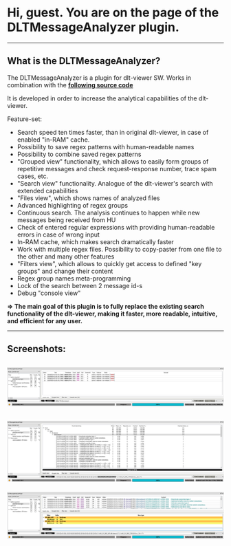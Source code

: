 # Hi, guest. You are on the page of the DLTMessageAnalyzer plugin.

----
## What is the DLTMessageAnalyzer?

The DLTMessageAnalyzer is a plugin for dlt-viewer SW. Works in combination with the **[following source code](https://github.com/GENIVI/dlt-viewer)**

It is developed in order to increase the analytical capabilities of the dlt-viewer.

Feature-set:

- Search speed ten times faster, than in original dlt-viewer, in case of enabled "in-RAM" cache.
- Possibility to save regex patterns with human-readable names
- Possibility to combine saved regex patterns
- "Grouped view" functionality, which allows to easily form groups of repetitive messages and check request-response number, trace spam cases, etc.
- "Search view" functionality. Analogue of the dlt-viewer's search with extended capabilities
- "Files view", which shows names of analyzed files
- Advanced highlighting of regex groups
- Continuous search. The analysis continues to happen while new messages being received from HU 
- Check of entered regular expressions with providing human-readable errors in case of wrong input
- In-RAM cache, which makes search dramatically faster
- Work with multiple regex files. Possibility to copy-paster from one file to the other
and many other features
- "Filters view", which allows to quickly get access to defined "key groups" and change their content
- Regex group names meta-programming
- Lock of the search between 2 message id-s
- Debug "console view"

**=> The main goal of this plugin is to fully replace the existing search functionality of the dlt-viewer, making it faster, more readable, intuitive, and efficient for any user.**

----

## Screenshots:

![Screenshot of DLTMessageAnalyzer plugin - Search view](./DLTMessageAnalyzer_screenshot_SearchView.png)
----
![Screenshot of DLTMessageAnalyzer plugin - Grouped view](./DLTMessageAnalyzer_screenshot_GroupedView.png)
----
![Screenshot of DLTMessageAnalyzer plugin - Filters view](./DLTMessageAnalyzer_screenshot_FilterView.png)